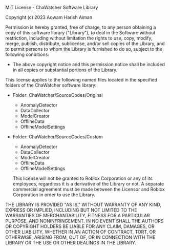 MIT License - ChaWatcher Software Library

Copyright (c) 2023 Aqwam Harish Aiman

Permission is hereby granted, free of charge, to any person obtaining a copy of this software library ("Library"), 
to deal in the Software without restriction, including without limitation the rights to use, copy, modify, merge, publish, distribute, 
sublicense, and/or sell copies of the Library, and to permit persons to whom the Library is furnished to do so, subject to the following conditions:

* The above copyright notice and this permission notice shall be included in all copies or substantial portions of the Library.

This license applies to the following named files located in the specified folders of the ChaWatcher software library:

* Folder: ChaWatcher/SourceCodes/Original

  * AnomalyDetector
  * DataCollector
  * ModelCreator
  * OfflineData
  * OfflineModelSettings

* Folder: ChaWatcher/SourceCodes/Custom

  * AnomalyDetector
  * DataCollector
  * ModelCreator
  * OfflineData
  * OfflineModelSettings
  	
  This license will not be granted to Roblox Corporation or any of its employees, regardless it is a derivative of the Library or not. A separate commercial agreement must be made between the 
  Licensor and Roblox Corporation in order to use the Library.

THE LIBRARY IS PROVIDED "AS IS," WITHOUT WARRANTY OF ANY KIND, EXPRESS OR IMPLIED, INCLUDING BUT NOT LIMITED TO THE WARRANTIES OF MERCHANTABILITY, 
FITNESS FOR A PARTICULAR PURPOSE, AND NONINFRINGEMENT. IN NO EVENT SHALL THE AUTHORS OR COPYRIGHT HOLDERS BE LIABLE FOR ANY CLAIM, DAMAGES, OR OTHER LIABILITY, 
WHETHER IN AN ACTION OF CONTRACT, TORT, OR OTHERWISE, ARISING FROM, OUT OF, OR IN CONNECTION WITH THE LIBRARY OR THE USE OR OTHER DEALINGS IN THE LIBRARY.

